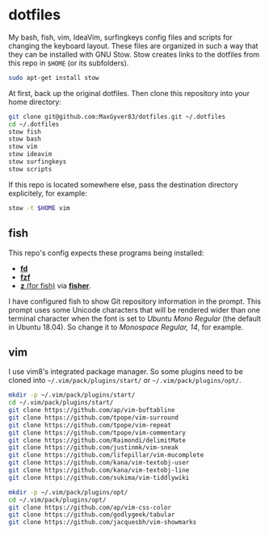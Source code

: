 # dotfiles

My bash, fish, vim, IdeaVim, surfingkeys config files and scripts for changing the keyboard layout. These files are organized in such a way that they can be installed with GNU Stow. Stow creates links to the dotfiles from this repo in `$HOME` (or its subfolders).

```sh
sudo apt-get install stow
```

At first, back up the original dotfiles. Then clone this repository into your home directory:

```sh
git clone git@github.com:MaxGyver83/dotfiles.git ~/.dotfiles
cd ~/.dotfiles
stow fish
stow bash
stow vim
stow ideavim
stow surfingkeys
stow scripts
```

If this repo is located somewhere else, pass the destination directory explicitely, for example:

```sh
stow -t $HOME vim
```

## fish

This repo's config expects these programs being installed:

* [**fd**](https://github.com/sharkdp/fd)
* [**fzf**](https://github.com/junegunn/fzf)
* [**z** (for fish)](https://github.com/jethrokuan/z) via [**fisher**](https://github.com/jorgebucaran/fisher).

I have configured fish to show Git repository information in the prompt. This prompt uses some Unicode characters that will be rendered wider than one terminal character when the font is set to *Ubuntu Mono Regular* (the default in Ubuntu 18.04). So change it to *Monospace Regular, 14*, for example.

## vim

I use vim8's integrated package manager. So some plugins need to be cloned into `~/.vim/pack/plugins/start/` or `~/.vim/pack/plugins/opt/`.

```sh
mkdir -p ~/.vim/pack/plugins/start/
cd ~/.vim/pack/plugins/start/
git clone https://github.com/ap/vim-buftabline
git clone https://github.com/tpope/vim-surround
git clone https://github.com/tpope/vim-repeat
git clone https://github.com/tpope/vim-commentary
git clone https://github.com/Raimondi/delimitMate
git clone https://github.com/justinmk/vim-sneak
git clone https://github.com/lifepillar/vim-mucomplete
git clone https://github.com/kana/vim-textobj-user
git clone https://github.com/kana/vim-textobj-line
git clone https://github.com/sukima/vim-tiddlywiki

mkdir -p ~/.vim/pack/plugins/opt/
cd ~/.vim/pack/plugins/opt/
git clone https://github.com/ap/vim-css-color
git clone https://github.com/godlygeek/tabular
git clone https://github.com/jacquesbh/vim-showmarks
```

